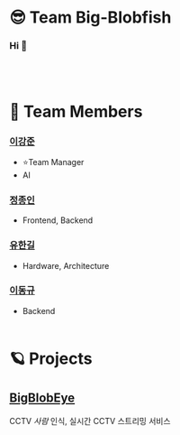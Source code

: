 # 😎 Team Big-Blobfish
### Hi 👋
</br></br>
# 🧑 Team Members
### [이강준](https://github.com/Ladun)
* ⭐Team Manager
* AI
### [정종인](https://github.com/chongin12)
* Frontend, Backend
### [유한길](https://github.com/Yuhangil)
* Hardware, Architecture
### [이동규](https://github.com/Leedonggyu1290)
* Backend
</br></br>
# 🪐 Projects
## [BigBlobEye](https://github.com/Big-Blobfish/BigBlobEye)
CCTV *사람* 인식, 실시간 CCTV 스트리밍 서비스
